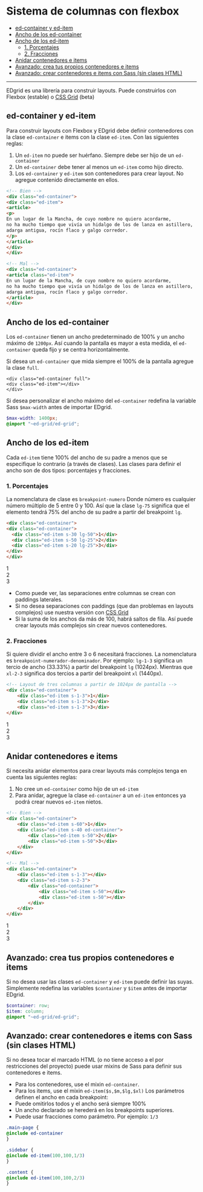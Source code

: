 # Sistema de columnas con flexbox
<!-- TOC -->

- [ed-container y ed-item](#ed-container-y-ed-item)
- [Ancho de los ed-container](#ancho-de-los-ed-container)
- [Ancho de los ed-item](#ancho-de-los-ed-item)
    - [1. Porcentajes](#1-porcentajes)
    - [2. Fracciones](#2-fracciones)
- [Anidar contenedores e items](#anidar-contenedores-e-items)
- [Avanzado: crea tus propios contenedores e items](#avanzado-crea-tus-propios-contenedores-e-items)
- [Avanzado: crear contenedores e items con Sass (sin clases HTML)](#avanzado-crear-contenedores-e-items-con-sass-sin-clases-html)

<!-- /TOC -->

--- 

EDgrid es una librería para construir layouts. Puede construirlos con Flexbox (estable) o [CSS Grid](/documentacion/layout-css-grid.html) (beta)

<a id="markdown-ed-container-y-ed-item" name="ed-container-y-ed-item"></a>
## ed-container y ed-item

Para construir layouts con Flexbox y EDgrid debe definir contenedores con la clase `ed-container` e items con la clase `ed-item`. Con las siguientes reglas:

1. Un `ed-item` no puede ser huérfano. Siempre debe ser hijo de un `ed-container`
2. Un `ed-container` debe tener al menos un `ed-item` como hijo directo.
3. Los `ed-container` y `ed-item` son contenedores para crear layout. No agregue contenido directamente en ellos.


```html
<!-- Bien -->
<div class="ed-container">
<div class="ed-item">
<article>
<p>
En un lugar de la Mancha, de cuyo nombre no quiero acordarme,
no ha mucho tiempo que vivía un hidalgo de los de lanza en astillero,
adarga antigua, rocín flaco y galgo corredor.
</p>
</article>
</div>
</div>

<!-- Mal -->
<div class="ed-container">
<article class="ed-item">
En un lugar de la Mancha, de cuyo nombre no quiero acordarme,
no ha mucho tiempo que vivía un hidalgo de los de lanza en astillero,
adarga antigua, rocín flaco y galgo corredor.
</article>
</div>
```

<a id="markdown-ancho-de-los-ed-container" name="ancho-de-los-ed-container"></a>
## Ancho de los ed-container

Los `ed-container` tienen un ancho predeterminado de 100% y un ancho máximo de `1200px`. Así cuando la pantalla es mayor a esta medida, el `ed-container` queda fijo y se centra horizontalmente.

Si desea un `ed-container` que mida siempre el 100% de la pantalla agregue la clase `full`.

```markup
<div class="ed-container full">
<div class="ed-item"></div>
</div>
```

Si desea personalizar el ancho máximo del `ed-container` redefina la variable Sass `$max-width` antes de importar EDgrid.

```scss
$max-width: 1400px;
@import "~ed-grid/ed-grid";
```

<a id="markdown-ancho-de-los-ed-item" name="ancho-de-los-ed-item"></a>
## Ancho de los ed-item

Cada `ed-item` tiene 100% del ancho de su padre a menos que se especifique lo contrario (a través de clases). Las clases para definir el ancho son de dos tipos: porcentajes y fracciones.

<a id="markdown-1-porcentajes" name="1-porcentajes"></a>
### 1. Porcentajes

La nomenclatura de clase es `breakpoint-numero` Donde número es cualquier número múltiplo de 5 entre 0 y 100. Así que la clase `lg-75` significa que el elemento tendrá 75% del ancho de su padre a partir del breakpoint `lg`.

```html
<div class="ed-container">
<div class="ed-container">
  <div class="ed-item s-30 lg-50">1</div>
  <div class="ed-item s-50 lg-25">2</div>
  <div class="ed-item s-20 lg-25">3</div>
</div>
</div>
```

<div class="ed-grid-demo">
<div class="ed-container">
  <div class="ed-item s-30 lg-50">1</div>
  <div class="ed-item s-50 lg-25">2</div>
  <div class="ed-item s-20 lg-25">3</div>
</div>
</div>

* Como puede ver, las separaciones entre columnas se crean con paddings laterales.
* Si no desea separaciones con paddings (que dan problemas en layouts complejos) use nuestra versión con [CSS Grid](/documentacion/layout-css-grid.html)
* Si la suma de los anchos da más de 100, habrá saltos de fila. Así puede crear layouts más complejos sin crear nuevos contenedores.


<a id="markdown-2-fracciones" name="2-fracciones"></a>
### 2. Fracciones

Si quiere dividir el ancho entre 3 o 6 necesitará fracciones. La nomenclatura es `breakpoint-numerador-denominador`. Por ejemplo: `lg-1-3` significa un tercio de ancho (33.33%) a partir del breakpoint `lg` (1024px). Mientras que `xl-2-3` significa dos tercios a partir del breakpoint `xl` (1440px).

```html
<!-- Layout de tres columnas a partir de 1024px de pantalla -->
<div class="ed-container">
    <div class="ed-item s-1-3">1</div>
    <div class="ed-item s-1-3">2</div>
    <div class="ed-item s-1-3">3</div>
</div>
```

<div class="ed-grid-demo">
<div class="ed-container">
<div class="ed-item s-1-3">1</div>
<div class="ed-item s-1-3">2</div>
<div class="ed-item s-1-3">3</div>
</div>
</div>

<a id="markdown-anidar-contenedores-e-items" name="anidar-contenedores-e-items"></a>
## Anidar contenedores e items

Si necesita anidar elementos para crear layouts más complejos tenga en cuenta las siguientes reglas:

1. No cree un `ed-container` como hijo de un `ed-item`
2. Para anidar, agregue la clase `ed-container` a un `ed-item` entonces ya podrá crear nuevos `ed-item` nietos.

```html
<!-- Bien -->
<div class="ed-container">
    <div class="ed-item s-60">1</div>
    <div class="ed-item s-40 ed-container">
        <div class="ed-item s-50">2</div>
        <div class="ed-item s-50">3</div>
    </div>
</div>

<!-- Mal -->
<div class="ed-container">
    <div class="ed-item s-1-3"></div>
    <div class="ed-item s-2-3">
        <div class="ed-container">
            <div class="ed-item s-50"></div>
            <div class="ed-item s-50"></div>
        </div>
    </div>
</div>
```
<div class="ed-grid-demo">
<div class="ed-container">
    <div class="ed-item s-60">1</div>
    <div class="ed-item s-40 ed-container">
        <div class="ed-item s-50">2</div>
        <div class="ed-item s-50">3</div>
    </div>
</div>
</div>

<a id="markdown-avanzado-crea-tus-propios-contenedores-e-items" name="avanzado-crea-tus-propios-contenedores-e-items"></a>
## Avanzado: crea tus propios contenedores e items

Si no desea usar las clases `ed-container` y `ed-item` puede definir las suyas. Simplemente redefina las variables `$container` y `$item` antes de importar EDgrid.

```scss
$container: row;
$item: column;
@import "~ed-grid/ed-grid";
```

<a id="markdown-avanzado-crear-contenedores-e-items-con-sass-sin-clases-html" name="avanzado-crear-contenedores-e-items-con-sass-sin-clases-html"></a>
## Avanzado: crear contenedores e items con Sass (sin clases HTML)

Si no desea tocar el marcado HTML (o no tiene acceso a el por restricciones del proyecto) puede usar mixins de Sass para definir sus contenedores e items.

* Para los contenedores, use el mixin `ed-container`.
* Para los items, use el mixin `ed-item($s,$m,$lg,$xl)` Los parámetros definen el ancho en cada breakpoint:
* Puede omitirlos todos y el ancho será siempre 100%
* Un ancho declarado se herederá en los breakpoints superiores.
* Puede usar fracciones como parámetro. Por ejemplo: `1/3`

```scss
.main-page {
@include ed-container
}

.sidebar {
@include ed-item(100,100,1/3)
}

.content {
@include ed-item(100,100,2/3)
}
```
